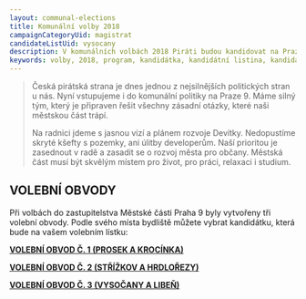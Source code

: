 ```yaml
---
layout: communal-elections
title: Komunální volby 2018
campaignCategoryUid: magistrat
candidateListUid: vysocany
description: V komunálních volbách 2018 Piráti budou kandidovat na Praze 9. Jak na magistrát, tak i na jednotlivé městské obvody. Prosazujeme transparentní veřejnou správu, participaci veřejnosti, férový přístup ke všem způsobům dopravy a politiku, která využívá možností technologií 21. století pro otevřenou a demokratickou společnost.
keywords: volby, 2018, program, kandidátka, kandidátní listina, kandidáti, komunální volby
---
```

<blockquote class="c-blockquote c-blockquote--wicon" style="padding-top:0rem;">
    <p>Česká pirátská strana je dnes jednou z nejsilnějších politických stran u nás. Nyní vstupujeme i do komunální politiky na Praze 9. Máme silný tým, který je připraven řešit všechny zásadní otázky,
které naši městskou část trápí.</p>
	<p>Na radnici jdeme s jasnou vizí a plánem rozvoje Devítky. Nedopustíme skryté kšefty s pozemky, ani úlitby developerům. Naší prioritou je zasednout v radě a zasadit se o rozvoj města pro občany. Městská část musí být skvělým místem pro život, pro práci, relaxaci i studium. </p>
</blockquote>

<h2>VOLEBNÍ OBVODY</h2>
Při volbách do zastupitelstva Městské části Praha 9 byly vytvořeny tři volební obvody. Podle svého místa bydliště můžete vybrat kandidátku, která bude na vašem volebním lístku:

**[VOLEBNÍ OBVOD Č. 1 (PROSEK A KROCÍNKA)](/komunalni-volby-2018/prosek)**

**[VOLEBNÍ OBVOD Č. 2 (STŘÍŽKOV A HRDLOŘEZY)](/komunalni-volby-2018/strizkov)**

**[VOLEBNÍ OBVOD Č. 3 (VYSOČANY A LIBEŇ)](/komunalni-volby-2018/vysocany)**